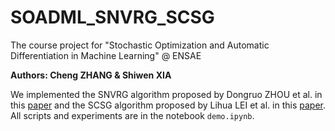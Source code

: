 # SOADML_SNVRG_SCSG
The course project for "Stochastic Optimization and Automatic Differentiation in Machine Learning" @ ENSAE

__Authors: Cheng ZHANG & Shiwen XIA__

We implemented the SNVRG algorithm proposed by Dongruo ZHOU et al. in this [paper](https://papers.nips.cc/paper/7648-stochastic-nested-variance-reduced-gradient-descent-for-nonconvex-optimization.pdf) and the SCSG algorithm proposed by Lihua LEI et al. in this [paper](https://papers.nips.cc/paper/6829-non-convex-finite-sum-optimization-via-scsg-methods.pdf). All scripts and experiments are in the notebook `demo.ipynb`.
